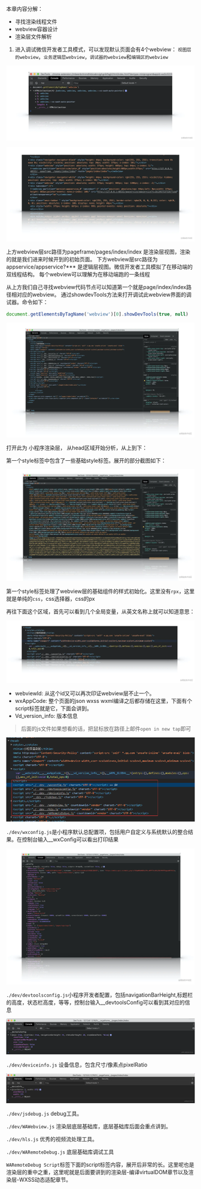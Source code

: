 本章内容分解：
- 寻找渲染线程文件
- webview容器设计
- 渲染层文件解析


1. 进入调试微信开发者工具模式，可以发现默认页面会有4个webview：
`视图层的webview`，`业务逻辑层webview`，`调试器的webview`和`编辑区的webview`

<p>
<img src="./static/img1.png">
</p>
<p>
<img src="./static/img2.png">
</p>
上方webview层src路径为pageframe/pages/index/index 是渲染层视图，渲染的就是我们进来时候开到的初始页面。 
下方webview层src路径为appservice/appservice?*** 是逻辑层视图。微信开发者工具模拟了在移动端的双线程结构。
每个webview可以理解为在移动端跑的一条线程

从上方我们自己寻找webview代码节点可以知道第一个就是page/index/index路径相对应的webview。
通过showdevTools方法来打开调试此webview界面的调试器。命令如下：
```js
document.getElementsByTagName('webview')[0].showDevTools(true, null)
```

<p>
<img src="./static/img3.png">
</p>
打开此为 小程序渲染层， 从head区域开始分析，从上到下：

第一个style标签中包含了一些基础style标签。展开的部分截图如下：

<p>
<img src="./static/img4.png">
</p>

第一个style标签处理了webview层的基础组件的样式初始化。这里没有`rpx`，这里就是单纯的`css`，css选择器，css的px

再往下面这个区域，首先可以看到几个全局变量，从英文名称上就可以知道意思：
<p>
<img src="./static/img5.png">
</p>

- webviewId: 从这个id又可以再次印证webview层不止一个。
- wxAppCode: 整个页面的json wxss wxml编译之后都存储在这里，下面有个script标签就是它，下面会讲到。
- Vd_version_info: 版本信息

> 后面的js文件如果想看的话，把鼠标放在路径上邮件`open in new tap`即可

<p>
<img src="./static/img6.png">
</p>

`./dev/wxconfig.js`是小程序默认总配置项，包括用户自定义与系统默认的整合结果。在控制台输入__wxConfig可以看出打印结果
<p>
<img src="./static/img7.png">
</p>

`./dev/devtoolsconfig.js`小程序开发者配置，包括navigationBarHeight,标题栏的高度，状态栏高度，等等，控制台输入__devtoolsConfig可以看到其对应的信息
<p>
<img src="./static/img8.png">
</p>

`./dev/deviceinfo.js` 设备信息，包含尺寸/像素点pixelRatio
<p>
<img src="./static/img9.png">
</p>

`./dev/jsdebug.js` debug工具。

`./dev/WAWebview.js` 渲染层底层基础库，底层基础库后面会重点讲到。

`./dev/hls.js` 优秀的视频流处理工具。

`./dev/WARemoteDebug.js` 底层基础库调试工具

`WARemoteDebug Script`标签下面的script标签内容，展开后非常的长。这里呢也是渲染层的重中之重，这里呢就是后面要讲到的渲染层-编译virtualDOM章节以及渲染层-WXSS动态适配章节。
